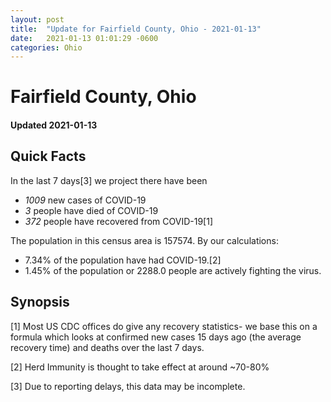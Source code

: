 ```yaml
---
layout: post
title:  "Update for Fairfield County, Ohio - 2021-01-13"
date:   2021-01-13 01:01:29 -0600
categories: Ohio
---
```


# Fairfield County, Ohio
#### Updated 2021-01-13

## Quick Facts

In the last 7 days[3] we project there have been
- *1009* new cases of COVID-19
- *3* people have died of COVID-19
- *372* people have recovered from COVID-19[1]

The population in this census area is 157574. By our calculations:
- 7.34% of the population have had COVID-19.[2]
- 1.45% of the population or 2288.0 people are actively fighting the virus.

## Synopsis




[1] Most US CDC offices do give any recovery statistics- we base this on a formula which looks at confirmed new cases
15 days ago (the average recovery time) and deaths over the last 7 days.

[2] Herd Immunity is thought to take effect at around ~70-80%

[3] Due to reporting delays, this data may be incomplete.
 
    